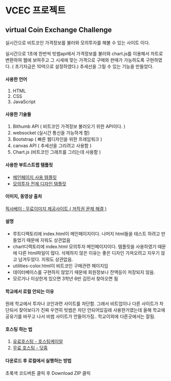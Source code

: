 # VCEC 프로젝트
## virtual Coin Exchange Challenge

실시간으로 비트코인 가격정보를 불러와 모의투자를 해볼 수 있는 사이트 이다.

실시간으로 1초에 한번씩 빗썸api에서 가격정보를 불러와 chart.js를 이용해서 차트로 변환하여 웹에 보여주고
그 시세에 맞는 가격으로 구매와 판매가 가능하도록 구현하였다. ( 초기자금은 10억으로 설정하였다.)
추세선을 그릴 수 있는 기능을 만들었다.

#### 사용한 언어
1. HTML
2. CSS
3. JavaScript

#### 사용한 기술들
1. Bithumb API ( 비트코인 가격정보 불러오기 위한 API이다. )
2. websocket (실시간 통신을 가능하게 함)
3. Bootstrap ( 빠른 웹디자인을 위한 프레임워크 )
4. canvas API ( 추세선을 그리려고 사용함 )
5. Chart.js (비트코인 그래프를 그리는데 사용함 )


#### 사용한 부트스트랩 템플릿
- [메인페이지 사용 템플릿](https://startbootstrap.com/theme/agency)
- [모의투자 전체 디자인 템플릿](https://startbootstrap.com/theme/sb-admin-2)

#### 이미지, 동영상 출처
[픽사베이 : 무료이미지 제공사이트 ( 저작권 문제 해결 )](https://pixabay.com/ko/)

#### 설명
- 루트디렉토리에 index.html이 메인페이지이다. 나머지 html들을 테스트 하려고 만들었기 때문에 지워도 상관없음
- chart디렉토리에 index.html 모의투자 메인페이지이다. 템플릿을 사용하였기 때문에 다른 html파일이 많다. 삭제하지 않은 이유는 좋은 디자인 가져오려고
지우기 않고 남겨두었다. 지워도 상관없음.
- utilities-color.html이 비트코인 구매관련 페이지임
- 데이터베이스를 구현하지 않았기 때문에 회원정보나 잔액등이 저장되지 않음.
- 모르거나 이상한게 있으면 3학년 6반 김민서 찾아오면 됨

#### 학교에서 로컬 안되는 이유
원래 학교에서 투자나 코인과련 사이트를 차단함.
그래서 비트업이나 다른 사이트가 차단되서 찾아보다가 진짜 우연히 빗썸은 차단 안되어있길래 사용한거였는데
올해 학교에 공유기를 바꾸고 나서 비썸 사이트가 안들어가짐..
학교이외에 다른곳에서는 잘됨.

#### 호스팅 하는 법
1. [유료호스팅 - 호스팅케이알](https://www.hosting.kr/)
2. [무료 호스팅 - 닷홈](https://www.dothome.co.kr/)


#### 다운로드 후 로컬에서 실행하는 방법

초록색 코드버튼 클릭 후 Download ZIP 클릭